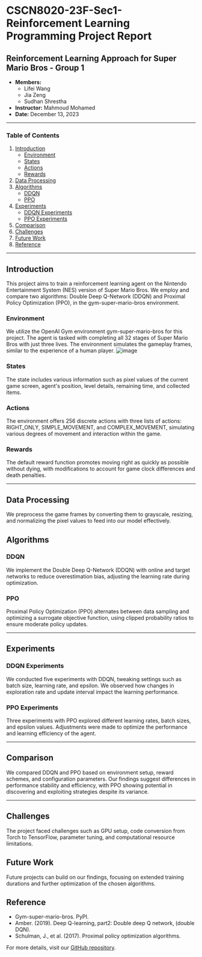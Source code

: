 # CSCN8020-23F-Sec1-Reinforcement Learning Programming Project Report

## Reinforcement Learning Approach for Super Mario Bros - Group 1

- **Members:**
  - Lifei Wang
  - Jia Zeng
  - Sudhan Shrestha
- **Instructor:** Mahmoud Mohamed
- **Date:** December 13, 2023

---

### Table of Contents

1. [Introduction](#introduction)
    - [Environment](#environment)
    - [States](#states)
    - [Actions](#actions)
    - [Rewards](#rewards)
2. [Data Processing](#data-processing)
3. [Algorithms](#algorithms)
    - [DDQN](#ddqn)
    - [PPO](#ppo)
4. [Experiments](#experiments)
    - [DDQN Experiments](#ddqn-experiments)
    - [PPO Experiments](#ppo-experiments)
5. [Comparison](#comparison)
6. [Challenges](#challenges)
7. [Future Work](#future-work)
8. [Reference](#reference)

---

## Introduction

This project aims to train a reinforcement learning agent on the Nintendo Entertainment System (NES) version of Super Mario Bros. We employ and compare two algorithms: Double Deep Q-Network (DDQN) and Proximal Policy Optimization (PPO), in the gym-super-mario-bros environment.

### Environment

We utilize the OpenAI Gym environment gym-super-mario-bros for this project. The agent is tasked with completing all 32 stages of Super Mario Bros with just three lives. The environment simulates the gameplay frames, similar to the experience of a human player.
![image](https://github.com/LifeiWangRiley/RL_SuperMarioBro_DDQN_PPO/assets/43443377/105261e7-8596-4d86-8fb5-7508059db8b8)

### States

The state includes various information such as pixel values of the current game screen, agent's position, level details, remaining time, and collected items.

### Actions

The environment offers 256 discrete actions with three lists of actions: RIGHT_ONLY, SIMPLE_MOVEMENT, and COMPLEX_MOVEMENT, simulating various degrees of movement and interaction within the game.

### Rewards

The default reward function promotes moving right as quickly as possible without dying, with modifications to account for game clock differences and death penalties.

---

## Data Processing

We preprocess the game frames by converting them to grayscale, resizing, and normalizing the pixel values to feed into our model effectively.

## Algorithms

### DDQN

We implement the Double Deep Q-Network (DDQN) with online and target networks to reduce overestimation bias, adjusting the learning rate during optimization.

### PPO

Proximal Policy Optimization (PPO) alternates between data sampling and optimizing a surrogate objective function, using clipped probability ratios to ensure moderate policy updates.

---

## Experiments

### DDQN Experiments

We conducted five experiments with DDQN, tweaking settings such as batch size, learning rate, and epsilon. We observed how changes in exploration rate and update interval impact the learning performance.

### PPO Experiments

Three experiments with PPO explored different learning rates, batch sizes, and epsilon values. Adjustments were made to optimize the performance and learning efficiency of the agent.

---

## Comparison

We compared DDQN and PPO based on environment setup, reward schemes, and configuration parameters. Our findings suggest differences in performance stability and efficiency, with PPO showing potential in discovering and exploiting strategies despite its variance.

---

## Challenges

The project faced challenges such as GPU setup, code conversion from Torch to TensorFlow, parameter tuning, and computational resource limitations.

## Future Work

Future projects can build on our findings, focusing on extended training durations and further optimization of the chosen algorithms.

## Reference

- Gym-super-mario-bros. PyPI.
- Amber. (2019). Deep Q-learning, part2: Double deep Q network, (double DQN).
- Schulman, J., et al. (2017). Proximal policy optimization algorithms.

For more details, visit our [GitHub repository](https://github.com/LifeiWangRiley/RL_SuperMarioBro_DDQN_PPO).
